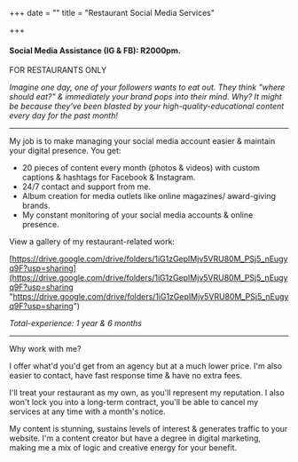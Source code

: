 +++
date = ""
title = "Restaurant Social Media Services"

+++
#### Social Media Assistance (IG & FB): R2000pm.

FOR RESTAURANTS ONLY

_Imagine one day, one of your followers wants to eat out. They think "where should eat?" & immediately your brand pops into their mind. Why? It might be because they've been blasted by your high-quality-educational content every day for the past month!_

***

My job is to make managing your social media account easier & maintain your digital presence. You get:

* 20 pieces of content every month (photos & videos) with custom captions & hashtags for Facebook & Instagram.
* 24/7 contact and support from me.
* Album creation for media outlets like online magazines/ award-giving brands.
* My constant monitoring of your social media accounts & online presence.

View a gallery of my restaurant-related work:

[https://drive.google.com/drive/folders/1iG1zGepIMjv5VRU80M_PSj5_nEugyq9F?usp=sharing](https://drive.google.com/drive/folders/1iG1zGepIMjv5VRU80M_PSj5_nEugyq9F?usp=sharing "https://drive.google.com/drive/folders/1iG1zGepIMjv5VRU80M_PSj5_nEugyq9F?usp=sharing")

_Total-experience: 1 year & 6 months_

***

Why work with me?

I offer what'd you'd get from an agency but at a much lower price. I'm also easier to contact, have fast response time & have no extra fees.

I'll treat your restaurant as my own, as you'll represent my reputation. I also won't lock you into a long-term contract, you'll be able to cancel my services at any time with a month's notice.

My content is stunning, sustains levels of interest & generates traffic to your website. I'm a content creator but have a degree in digital marketing, making me a mix of logic and creative energy for your benefit. 